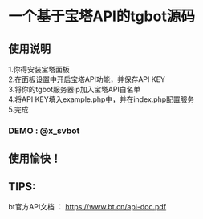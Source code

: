 # 一个基于宝塔API的tgbot源码
## 使用说明
1.你得安装宝塔面板<br>
2.在面板设置中开启宝塔API功能，并保存API KEY<br>
3.将你的tgbot服务器ip加入宝塔API白名单<br>
4.将API KEY填入example.php中，并在index.php配置服务<br>
5.完成

### DEMO : @x_svbot

## 使用愉快！

## TIPS:
bt官方API文档 ： https://www.bt.cn/api-doc.pdf
